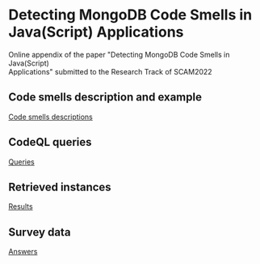 # Detecting MongoDB Code Smells in Java(Script)  Applications
Online appendix of the paper "Detecting MongoDB Code Smells in Java(Script)  
Applications" submitted to the Research Track of SCAM2022
## Code smells description and example
[Code smells descriptions](code_smells/readme.md)
## CodeQL queries
[Queries](codeQL_queries/readme.md)
## Retrieved instances
[Results](detection/readme.md)
## Survey data
[Answers](survey/Analysis.ipynb)
